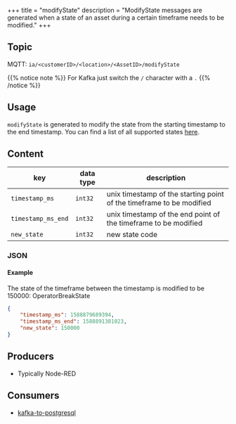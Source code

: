 +++
title = "modifyState"
description = "ModifyState messages are generated when a state of an asset during a certain timeframe needs to be modified."
+++

## Topic

MQTT: ``ia/<customerID>/<location>/<AssetID>/modifyState``

{{% notice note %}}
For Kafka just switch the `/` character with a `.`
{{% /notice %}}

## Usage

`modifyState` is generated to modify the state from the starting timestamp to the end timestamp. You can find a list of all supported states [here](/docs/datamodel/states).

## Content

| key                | data type | description                                                          |
|--------------------|-----------|----------------------------------------------------------------------|
| `timestamp_ms`     | `int32`   | unix timestamp of the starting point of the timeframe to be modified |
| `timestamp_ms_end` | `int32`   | unix timestamp of the end point of the timeframe to be modified      |
| `new_state`        | `int32`   | new state code                                                       |
<!--- timestamp modify ---->

### JSON

#### Example

The state of the timeframe between the timestamp is modified to be 150000: OperatorBreakState

```json
{
    "timestamp_ms": 1588879689394,
    "timestamp_ms_end": 1588891381023,
    "new_state": 150000
}
```


<!---
#### Schema

```json
{
    "$schema": "http://json-schema.org/draft/2019-09/schema",
    "$id": "https://learn.umh.app/content/docs/datamodel/messages/scrapCount.json",
    "type": "object",
    "default": {},
    "title": "Root Schema",
    "required": [
        "product_id",
        "time_per_unit_in_seconds"
    ],
    "properties": {
        "product_id": {
          "type": "string",
          "default": "",
          "title": "The product id to be produced"
        },
        "time_per_unit_in_seconds": {
          "type": "number",
          "default": 0.0,
          "minimum": 0,
          "title": "The time it takes to produce one unit of the product"
        }
    },
    "examples": [
        {
            "product_id": "Beierlinger 30x15",
            "time_per_unit_in_seconds": "0.2"
        },
        {
            "product_id": "Test product",
            "time_per_unit_in_seconds": "10"
        }
    ]
}
```
-->

## Producers

- Typically Node-RED

## Consumers

- [kafka-to-postgresql](/docs/core/kafka-to-postgresql)
